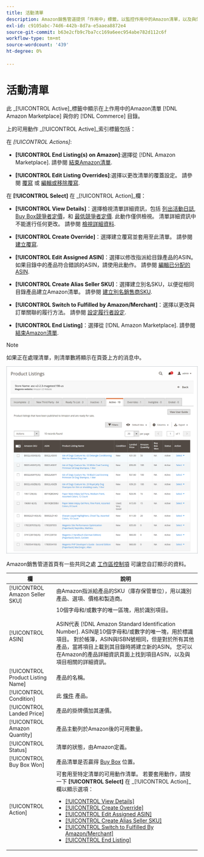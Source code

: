 ```yaml
---
title: 活動清單
description: Amazon銷售管道提供「作用中」標籤，以監控作用中的Amazon清單，以及與您Adobe Commerce目錄中的產品相符的清單。
exl-id: c9105abc-74d6-442b-8d7a-e5aaea8872e4
source-git-commit: b63e2cfb9c7ba7cc169a6eec954abe782d112c6f
workflow-type: tm+mt
source-wordcount: '439'
ht-degree: 0%

---
```


# 活動清單

此 _[!UICONTROL Active]_標籤中顯示在上作用中的Amazon清單 [!DNL Amazon Marketplace] 與你的 [!DNL Commerce] 目錄。

上的可用動作 _[!UICONTROL Active]_索引標籤包括：

在 _[!UICONTROL Actions]_:

- **[!UICONTROL End Listing(s) on Amazon]**:選擇從 [!DNL Amazon Marketplace]. 請參閱 [結束Amazon清單](./end-listings-manually.md).

- **[!UICONTROL Edit Listing Overrides]**:選擇以更改清單的覆蓋設定。 請參閱 [覆寫](./overrides.md) 或 [編輯或移除覆寫](./creating-editing-overrides.md#edit-override-single-listing).

在 **[!UICONTROL Select]** 在 _[!UICONTROL Action]_欄：

- **[!UICONTROL View Details]**：選擇檢視清單詳細資訊，包括 [列出活動日誌](./product-listing-details.md#listing-activity-log), [Buy Box競爭者定價](./product-listing-details.md#buy-box-competitor-pricing)，和 [最低競爭者定價](./product-listing-details.md#lowest-competitor-pricing). 此動作僅供檢視。 清單詳細資訊中不能進行任何更改。 請參閱 [檢視詳細資料](./product-listing-details.md).

- **[!UICONTROL Create Override]**：選擇建立覆寫並套用至此清單。 請參閱 [建立覆寫](./creating-editing-overrides.md).

- **[!UICONTROL Edit Assigned ASIN]**：選擇以修改指派給目錄產品的ASIN。 如果目錄中的產品符合錯誤的ASIN，請使用此動作。 請參閱 [編輯已分配的ASIN](./edit-assigned-asin.md).

- **[!UICONTROL Create Alias Seller SKU]**：選擇建立別名SKU，以便從相同目錄產品建立Amazon清單。 請參閱 [建立別名銷售商SKU](./create-alias-seller-sku.md).

- **[!UICONTROL Switch to Fulfilled by Amazon/Merchant]**：選擇以更改與訂單關聯的履行方法。 請參閱 [設定履行者設定](./fulfilled-by.md#configure-fulfilled-by-settings).

- **[!UICONTROL End Listing]**：選擇從 [!DNL Amazon Marketplace]. 請參閱 [結束Amazon清單](./end-listings-manually.md).

>[!NOTE]
>
>如果正在處理清單，則清單數將顯示在頁簽上方的消息中。

![活動清單](assets/amazon-active-listings.png)

Amazon銷售管道首頁有一些共同之處 [工作區控制項](./workspace-controls.md) 可讓您自訂顯示的資料。

| 欄 | 說明 |
|--- |--- |
| [!UICONTROL Amazon Seller SKU] | 由Amazon指派給產品的SKU（庫存保管單位），用以識別產品、選項、價格和製造商。 |
| [!UICONTROL ASIN] | 10個字母和/或數字的唯一區塊，用於識別項目。 <br><br>ASIN代表 [!DNL Amazon Standard Identification Number]. ASIN是10個字母和/或數字的唯一塊，用於標識項目。 對於帳簿，ASIN與ISBN號相同，但是對於所有其他產品，當將項目上載到其目錄時將建立新的ASIN。 您可以在Amazon的產品詳細資訊頁面上找到項目ASIN，以及與項目相關的詳細資訊。 |
| [!UICONTROL Product Listing Name] | 產品的名稱。 |
| [!UICONTROL Condition] | 此 [條件](./product-listing-condition.md) 產品。 |
| [!UICONTROL Landed Price] | 產品的掛牌價加其運價。 |
| [!UICONTROL Amazon Quantity] | 產品主動列於Amazon後的可用數量。 |
| [!UICONTROL Status] | 清單的狀態，由Amazon定義。 |
| [!UICONTROL Buy Box Won] | 產品清單是否贏得 [Buy Box](./buy-box-competitor-pricing.md) 位置。 |
| [!UICONTROL Action] | 可套用至特定清單的可用動作清單。 若要套用動作，請按一下 **[!UICONTROL Select]** 在 _[!UICONTROL Action]_欄以顯示選項：<ul><li>[[!UICONTROL View Details]](./product-listing-details.md)</li><li>[[!UICONTROL Create Override]](./creating-editing-overrides.md)</li><li>[[!UICONTROL Edit Assigned ASIN]](./edit-assigned-asin.md)</li><li>[[!UICONTROL Create Alias Seller SKU]](./create-alias-seller-sku.md#region-specific)</li><li>[[!UICONTROL Switch to Fulfilled By Amazon/Merchant]](./fulfilled-by.md#configure-fulfilled-by-settings)</li><li>[[!UICONTROL End Listing]](./end-listings-manually.md)</li></ul> |

